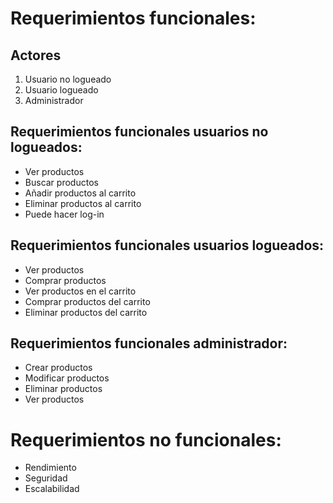 # Requerimientos funcionales:

## Actores
1. Usuario no logueado
2. Usuario logueado
3. Administrador

## Requerimientos funcionales usuarios no logueados:
- Ver productos
- Buscar productos
- Añadir productos al carrito
- Eliminar productos al carrito
- Puede hacer log-in

## Requerimientos funcionales usuarios logueados:
- Ver productos
- Comprar productos
- Ver productos en el carrito
- Comprar productos del carrito
- Eliminar productos del carrito

## Requerimientos funcionales administrador:
- Crear productos
- Modificar productos
- Eliminar productos
- Ver productos

# Requerimientos no funcionales:
- Rendimiento
- Seguridad
- Escalabilidad
